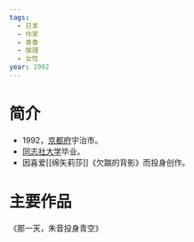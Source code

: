 ```yaml
---
tags:
  - 日本
  - 作家
  - 青春
  - 推理
  - 女性
year: 1992
---
```

# 简介

- 1992，[京都府](京都府.md)宇治市。
- [同志社大学](同志社大学.md)毕业。
- 因喜爱[[绵矢莉莎]]《欠踹的背影》而投身创作。
# 主要作品

《那一天，朱音投身青空》